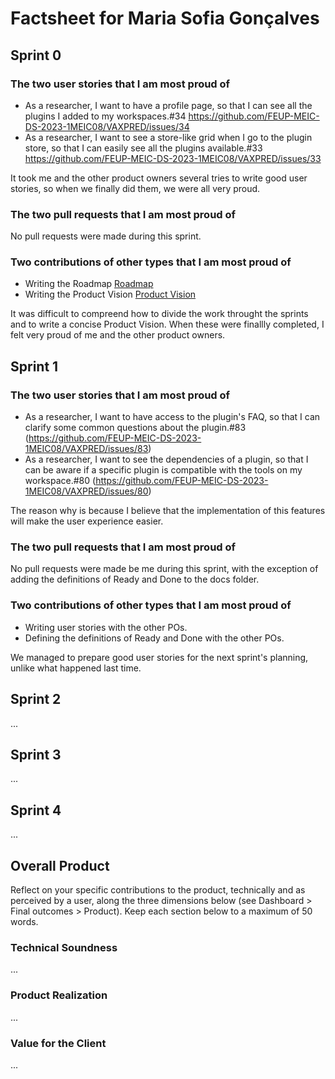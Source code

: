 # Factsheet for Maria Sofia Gonçalves

## Sprint 0

### The two user stories that I am most proud of

* As a researcher, I want to have a profile page, so that I can see all the plugins I added to my workspaces.#34 https://github.com/FEUP-MEIC-DS-2023-1MEIC08/VAXPRED/issues/34
* As a researcher, I want to see a store-like grid when I go to the plugin store, so that I can easily see all the plugins available.#33 https://github.com/FEUP-MEIC-DS-2023-1MEIC08/VAXPRED/issues/33

It took me and the other product owners several tries to write good user stories, so when we finally did them, we were all very proud.

### The two pull requests that I am most proud of

No pull requests were made during this sprint.


### Two contributions of other types that I am most proud of

 * Writing the Roadmap [Roadmap](/docs/roadmap.png)
 * Writing the Product Vision [Product Vision](/docs/product.md)

It was difficult to compreend how to divide the work throught the sprints and to write a concise Product Vision. When these were finallly completed, I felt very proud of me and the other product owners.

 ## Sprint 1

### The two user stories that I am most proud of

* As a researcher, I want to have access to the plugin's FAQ, so that I can clarify some common questions about the plugin.#83 (https://github.com/FEUP-MEIC-DS-2023-1MEIC08/VAXPRED/issues/83)
* As a researcher, I want to see the dependencies of a plugin, so that I can be aware if a specific plugin is compatible with the tools on my workspace.#80 (https://github.com/FEUP-MEIC-DS-2023-1MEIC08/VAXPRED/issues/80)

The reason why is because I believe that the implementation of this features will make the user experience easier.

### The two pull requests that I am most proud of

No pull requests were made be me during this sprint, with the exception of adding the definitions of Ready and Done to the docs folder.

### Two contributions of other types that I am most proud of

* Writing user stories with the other POs.
* Defining the definitions of Ready and Done with the other POs.

We managed to prepare good user stories for the next sprint's planning, unlike what happened last time.


## Sprint 2

...


## Sprint 3

...


## Sprint 4

...


## Overall Product

Reflect on your specific contributions to the product, technically and as perceived by a user, along the three dimensions below (see Dashboard > Final outcomes > Product). Keep each section below to a maximum of 50 words.


### Technical Soundness

...


### Product Realization

...


### Value for the Client

...
